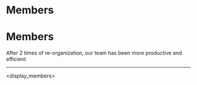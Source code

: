 # Members


<link rel="preload" as="script" href="https://cdnjs.cloudflare.com/ajax/libs/jquery/3.3.1/jquery.min.js" />
<script src="https://cdnjs.cloudflare.com/ajax/libs/jquery/3.3.1/jquery.min.js"></script>
<div class="text-center my-6">
    <h1 class="section-text-tittle text-3xl my-5">Members</h1>
    <p class="text-lg">After 2 times of re-organization, our team has been more productive and efficient</p>
    <hr>
</div>


<display_members>

